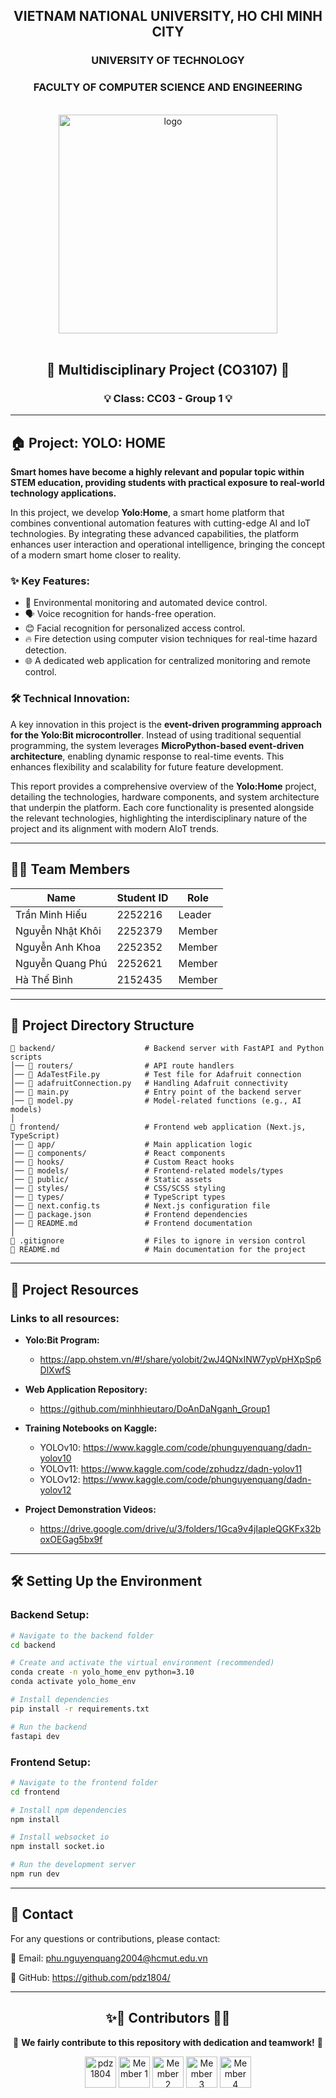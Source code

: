
<div align="center">
  <h2>VIETNAM NATIONAL UNIVERSITY, HO CHI MINH CITY</h2>
  <h3>UNIVERSITY OF TECHNOLOGY</h3>
  <h3>FACULTY OF COMPUTER SCIENCE AND ENGINEERING</h3>
  
  <br />
  
  <img src="https://hcmut.edu.vn/img/nhanDienThuongHieu/01_logobachkhoasang.png" alt="logo" style="width: 350px; height: auto;">
  
  <br />
  <br />
</div>

<h2 align="center">🚀 Multidisciplinary Project (CO3107) 🚀</h2>
<h3 align="center">💡 Class: CC03 - Group 1 💡</h3>

---

## 🏠 Project: YOLO: HOME

**Smart homes have become a highly relevant and popular topic within STEM education, providing students with practical exposure to real-world technology applications.**

In this project, we develop **Yolo:Home**, a smart home platform that combines conventional automation features with cutting-edge AI and IoT technologies. By integrating these advanced capabilities, the platform enhances user interaction and operational intelligence, bringing the concept of a modern smart home closer to reality.

### ✨ Key Features:
- 🌱 Environmental monitoring and automated device control.
- 🗣️ Voice recognition for hands-free operation.
- 😊 Facial recognition for personalized access control.
- 🔥 Fire detection using computer vision techniques for real-time hazard detection.
- 🌐 A dedicated web application for centralized monitoring and remote control.

### 🛠️ Technical Innovation:
A key innovation in this project is the **event-driven programming approach for the Yolo:Bit microcontroller**. Instead of using traditional sequential programming, the system leverages **MicroPython-based event-driven architecture**, enabling dynamic response to real-time events. This enhances flexibility and scalability for future feature development.

This report provides a comprehensive overview of the **Yolo:Home** project, detailing the technologies, hardware components, and system architecture that underpin the platform. Each core functionality is presented alongside the relevant technologies, highlighting the interdisciplinary nature of the project and its alignment with modern AIoT trends.

---

## 👨‍💻 Team Members

| Name                    | Student ID | Role     |
|-------------------------|------------|----------|
| Trần Minh Hiếu          | 2252216    | Leader   |
| Nguyễn Nhật Khôi        | 2252379    | Member   |
| Nguyễn Anh Khoa         | 2252352    | Member   |
| Nguyễn Quang Phú        | 2252621    | Member   |
| Hà Thế Bình             | 2152435    | Member   |

---

## 📂 Project Directory Structure

```
📂 backend/                    # Backend server with FastAPI and Python scripts
│── 📂 routers/                # API route handlers
│── 📜 AdaTestFile.py          # Test file for Adafruit connection
│── 📜 adafruitConnection.py   # Handling Adafruit connectivity
│── 📜 main.py                 # Entry point of the backend server
│── 📜 model.py                # Model-related functions (e.g., AI models)
│
📂 frontend/                   # Frontend web application (Next.js, TypeScript)
│── 📂 app/                    # Main application logic
│── 📂 components/             # React components
│── 📂 hooks/                  # Custom React hooks
│── 📂 models/                 # Frontend-related models/types
│── 📂 public/                 # Static assets
│── 📂 styles/                 # CSS/SCSS styling
│── 📂 types/                  # TypeScript types
│── 📜 next.config.ts          # Next.js configuration file
│── 📜 package.json            # Frontend dependencies
│── 📜 README.md               # Frontend documentation
│
📜 .gitignore                  # Files to ignore in version control
📜 README.md                   # Main documentation for the project
```

---

## 🔗 Project Resources

### Links to all resources:

- **Yolo:Bit Program:**
  - https://app.ohstem.vn/#!/share/yolobit/2wJ4QNxINW7ypVpHXpSp6DlXwfS

- **Web Application Repository:**
  - https://github.com/minhhieutaro/DoAnDaNganh_Group1

- **Training Notebooks on Kaggle:**
  - YOLOv10: https://www.kaggle.com/code/phunguyenquang/dadn-yolov10
  - YOLOv11: https://www.kaggle.com/code/zphudzz/dadn-yolov11
  - YOLOv12: https://www.kaggle.com/code/phunguyenquang/dadn-yolov12

- **Project Demonstration Videos:**
  - https://drive.google.com/drive/u/3/folders/1Gca9v4jIapleQGKFx32boxOEGag5bx9f

---

## 🛠️ Setting Up the Environment

### Backend Setup:

```bash
# Navigate to the backend folder
cd backend

# Create and activate the virtual environment (recommended)
conda create -n yolo_home_env python=3.10
conda activate yolo_home_env

# Install dependencies
pip install -r requirements.txt

# Run the backend
fastapi dev
```

### Frontend Setup:

```bash
# Navigate to the frontend folder
cd frontend

# Install npm dependencies
npm install

# Install websocket io
npm install socket.io

# Run the development server
npm run dev
```

---

## 📧 **Contact**
For any questions or contributions, please contact:

📩 Email: phu.nguyenquang2004@hcmut.edu.vn

🔗 GitHub: https://github.com/pdz1804/

---

<h2 align="center">✨💟 Contributors 💟✨</h2>

<p align="center">
  💖 <strong>We fairly contribute to this repository with dedication and teamwork!</strong> 💖
</p>

<div align="center">
  <a href="https://github.com/pdz1804"><img src="https://avatars.githubusercontent.com/u/123137268?v=4" title="pdz1804" width="50" height="50"></a>
  <a href="https://github.com"><img src="https://avatars.githubusercontent.com/u/152246636?v=4" title="Member 1" width="50" height="50"></a>
  <a href="https://github.com"><img src="https://avatars.githubusercontent.com/u/100870696?v=4" title="Member 2" width="50" height="50"></a>
  <a href="https://github.com"><img src="https://avatars.githubusercontent.com/u/126898951?v=4" title="Member 3" width="50" height="50"></a>
  <a href="https://github.com"><img src="https://avatars.githubusercontent.com/u/167783879?v=4" title="Member 4" width="50" height="50"></a>
</div>
